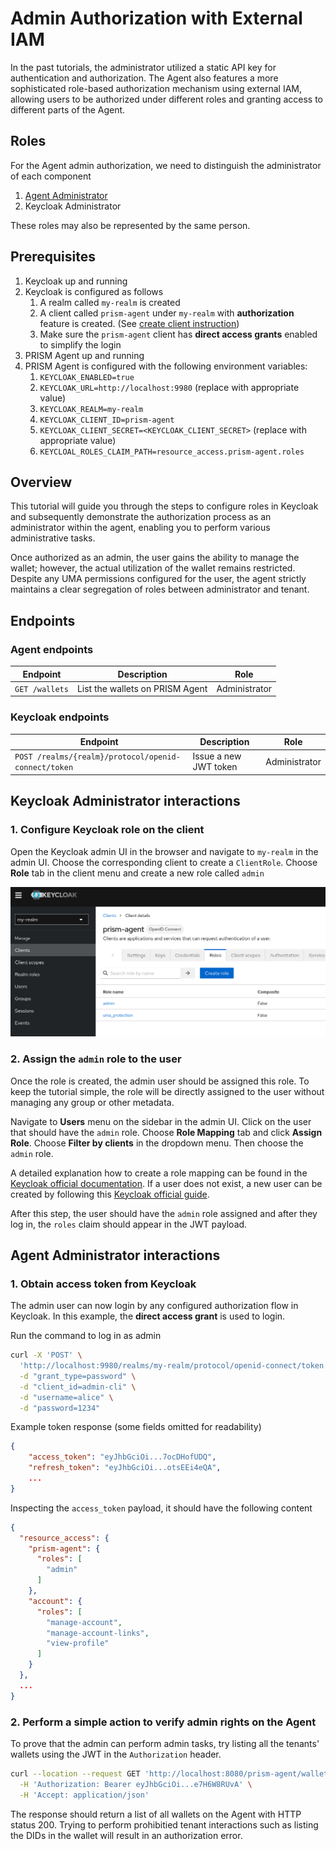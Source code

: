 # Admin Authorization with External IAM

In the past tutorials, the administrator utilized a static API key for authentication and authorization.
The Agent also features a more sophisticated role-based authorization mechanism using external IAM,
allowing users to be authorized under different roles and granting access to different parts of the Agent.

## Roles

For the Agent admin authorization, we need to distinguish the administrator of each component

1. [Agent Administrator](/docs/concepts/glossary#administrator)
2. Keycloak Administrator

These roles may also be represented by the same person.

## Prerequisites

1. Keycloak up and running
2. Keycloak is configured as follows
   1. A realm called `my-realm` is created
   2. A client called `prism-agent` under `my-realm` with __authorization__ feature is created. (See [create client instruction](https://www.keycloak.org/docs/latest/authorization_services/index.html#_resource_server_create_client))
   3. Make sure the `prism-agent` client has __direct access grants__ enabled to simplify the login
3. PRISM Agent up and running
4. PRISM Agent is configured with the following environment variables:
   1. `KEYCLOAK_ENABLED=true`
   2. `KEYCLOAK_URL=http://localhost:9980` (replace with appropriate value)
   3. `KEYCLOAK_REALM=my-realm`
   4. `KEYCLOAK_CLIENT_ID=prism-agent`
   5. `KEYCLOAK_CLIENT_SECRET=<KEYCLOAK_CLIENT_SECRET>` (replace with appropriate value)
   6. `KEYCLOAL_ROLES_CLAIM_PATH=resource_access.prism-agent.roles`

## Overview

This tutorial will guide you through the steps to configure roles in Keycloak and
subsequently demonstrate the authorization process as an administrator within the agent,
enabling you to perform various administrative tasks.

Once authorized as an admin, the user gains the ability to manage the wallet;
however, the actual utilization of the wallet remains restricted.
Despite any UMA permissions configured for the user, the agent strictly maintains a clear segregation of roles between administrator and tenant.

## Endpoints

### Agent endpoints
| Endpoint                                   | Description                          | Role          |
|--------------------------------------------|--------------------------------------|---------------|
| `GET /wallets`                             | List the wallets on PRISM Agent      | Administrator |

### Keycloak endpoints
| Endpoint                                             | Description                   | Role         |
|------------------------------------------------------|-------------------------------|--------------|
| `POST /realms/{realm}/protocol/openid-connect/token` | Issue a new JWT token         | Administrator|

## Keycloak Administrator interactions

### 1. Configure Keycloak role on the client

Open the Keycloak admin UI in the browser and navigate to `my-realm` in the admin UI.
Choose the corresponding client to create a `ClientRole`.
Choose __Role__ tab in the client menu and create a new role called `admin`

![](./create_client_role.png)

### 2. Assign the `admin` role to the user

Once the role is created, the admin user should be assigned this role.
To keep the tutorial simple, the role will be directly assigned to the user without managing any group or other metadata.

Navigate to __Users__ menu on the sidebar in the admin UI.
Click on the user that should have the `admin` role.
Choose __Role Mapping__ tab and click __Assign Role__.
Choose __Filter by clients__ in the dropdown menu. Then choose the `admin` role.

A detailed explanation how to create a role mapping can be found in the [Keycloak official documentation](https://www.keycloak.org/docs/latest/server_admin/#proc-assigning-role-mappings_server_administration_guide).
If a user does not exist, a new user can be created by following this [Keycloak official guide](https://www.keycloak.org/docs/latest/server_admin/#proc-creating-user_server_administration_guide).

After this step, the user should have the `admin` role assigned and after they log in, the `roles` claim should appear in the JWT payload.

## Agent Administrator interactions

### 1. Obtain access token from Keycloak

The admin user can now login by any configured authorization flow in Keycloak.
In this example, the __direct access grant__ is used to login.

Run the command to log in as admin

```bash
curl -X 'POST' \
  'http://localhost:9980/realms/my-realm/protocol/openid-connect/token' \
  -d "grant_type=password" \
  -d "client_id=admin-cli" \
  -d "username=alice" \
  -d "password=1234"
```

Example token response (some fields omitted for readability)

```json
{
    "access_token": "eyJhbGciOi...7ocDHofUDQ",
    "refresh_token": "eyJhbGciOi...otsEEi4eQA",
    ...
}
```

Inspecting the `access_token` payload, it should have the following content

```json
{
  "resource_access": {
    "prism-agent": {
      "roles": [
        "admin"
      ]
    },
    "account": {
      "roles": [
        "manage-account",
        "manage-account-links",
        "view-profile"
      ]
    }
  },
  ...
}
```

### 2. Perform a simple action to verify admin rights on the Agent

To prove that the admin can perform admin tasks,
try listing all the tenants' wallets using the JWT in the `Authorization` header.

```bash
curl --location --request GET 'http://localhost:8080/prism-agent/wallets' \
  -H 'Authorization: Bearer eyJhbGciOi...e7H6W8RUvA' \
  -H 'Accept: application/json'
```

The response should return a list of all wallets on the Agent with HTTP status 200.
Trying to perform prohibitied tenant interactions such as listing the DIDs in the wallet will result in an authorization error.

